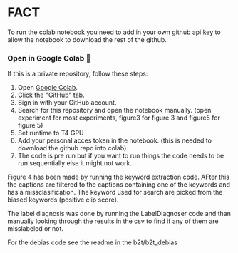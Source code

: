 # FACT

To run the colab notebook you need to add in your own github api key to allow the notebook to download the rest of the github.

### Open in Google Colab 🚀

If this is a private repository, follow these steps:

1. Open [Google Colab](https://colab.research.google.com).
2. Click the "GitHub" tab.
3. Sign in with your GitHub account.
4. Search for this repository and open the notebook manually. (open experiment for most experiments, figure3 for figure 3 and figure5 for figure 5)
5. Set runtime to T4 GPU
6. Add your personal acces token in the notebook. (this is needed to download the github repo into colab)
7. The code is pre run but if you want to run things the code needs to be run sequentially else it might not work.


Figure 4 has been made by running the keyword extraction code. AFter this the captions are filtered to the captions containing one of the keywords and has a missclasification. The keyword used for search are picked from the biased keywords (positive clip score).

The label diagnosis was done by running the LabelDiagnoser code and than manually looking through the results in the csv to find if any of them are misslabeled or not. 

For the debias code see the readme in the b2t/b2t_debias